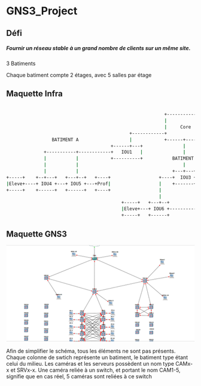 ﻿# GNS3_Project
 
## Défi 

##### Fournir un réseau stable à un grand nombre de clients sur un même site.

3 Batiments 

Chaque batiment compte 2 étages, avec 5 salles par étage


## Maquette Infra
```bash

                                                           +-------------+
                                                           |             |
                                                           |     Core    |
                                              +------------+             +---------------+
                 BATIMENT A                   |            +------+------+               |          BATIMENT C
                                       +------+---+               |                  +---+-----+
              +-----------+------------+   IOU1   |               |                  |  IOU2   +----------+----------+
              |           |            +----------+           BATIMENT B             +---------+          |          |
              |           |                                       |                                       |          |
              |           |                                   +---+---+                                   |          |
+-----+    +--+---+   +---+--+   +----+                  +----+  IOU3 +---+                  +-----+   +--+---+    +-+---+    +----+
|Eleve+----+ IOU4 +---+ IOU5 +---+Prof|                  |    +-------+   |                  |Eleve+---+ IOU8 +----+ IOU9+----+Prof|
+-----+    +------+   +------+   +----+                  |                |                  +-----+   +------+    +-----+    +----+
                                                         |                |
                                           +-----+   +---+--+          +--+---+   +----+
                                           |Eleve+---+ IOU6 +----------+ IOU7 +---+Prof|
                                           +-----+   +------+          +------+   +----+

```

## Maquette GNS3

![Alt text](https://github.com/BouBooo/GNS3_Project/blob/master/img/gns3.png?raw=true "")

Afin de simplifier le schéma, tous les éléments ne sont pas présents.
Chaque colonne de swtich représente un batiment, le batiment type étant celui du milieu.
Les caméras et les serveurs possèdent un nom type CAMx-x et SRVx-x. Une caméra reliée à un switch, et portant le nom CAM1-5, signifie que en cas réel, 5 caméras sont reliées à ce switch
